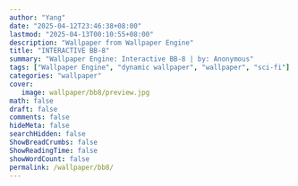 ```yaml
---
author: "Yang"
date: "2025-04-12T23:46:38+08:00"
lastmod: "2025-04-13T00:10:55+08:00"
description: "Wallpaper from Wallpaper Engine"
title: "INTERACTIVE BB-8"
summary: "Wallpaper Engine: Interactive BB-8 | by: Anonymous"
tags: ["Wallpaper Engine", "dynamic wallpaper", "wallpaper", "sci-fi"]
categories: "wallpaper"
cover:
   image: wallpaper/bb8/preview.jpg
math: false
draft: false
comments: false
hideMeta: false
searchHidden: false
ShowBreadCrumbs: false
ShowReadingTime: false
showWordCount: false
permalink: /wallpaper/bb8/
---
```


